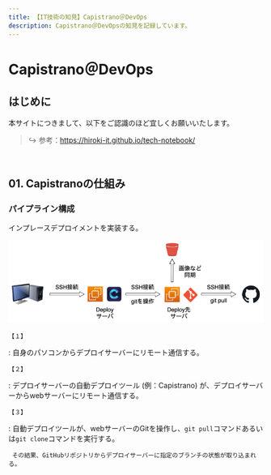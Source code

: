 ```yaml
---
title: 【IT技術の知見】Capistrano＠DevOps
description: Capistrano＠DevOpsの知見を記録しています。
---
```


# Capistrano＠DevOps

## はじめに

本サイトにつきまして、以下をご認識のほど宜しくお願いいたします。

> ↪️ 参考：https://hiroki-it.github.io/tech-notebook/

<br>

## 01. Capistranoの仕組み

### パイプライン構成

インプレースデプロイメントを実装する。

![capistrano_ec2](https://raw.githubusercontent.com/hiroki-it/tech-notebook-images/master/images/capistrano_ec2.png)

`【１】`

: 自身のパソコンからデプロイサーバーにリモート通信する。

`【２】`

: デプロイサーバーの自動デプロイツール (例：Capistrano) が、デプロイサーバーからwebサーバーにリモート通信する。

`【３】`

: 自動デプロイツールが、webサーバーのGitを操作し、`git pull`コマンドあるいは`git clone`コマンドを実行する。

     その結果、GitHubリポジトリからデプロイサーバーに指定のブランチの状態が取り込まれる。

<br>

